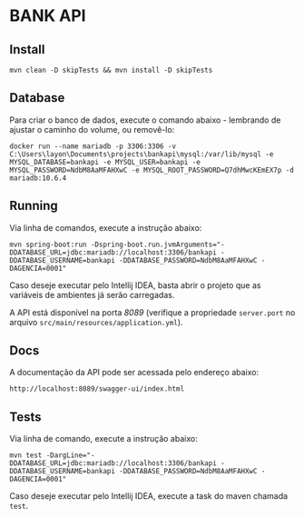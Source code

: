 # BANK API

## Install

`mvn clean -D skipTests && mvn install -D skipTests`

## Database

Para criar o banco de dados, execute o comando abaixo - lembrando de ajustar o caminho do volume, ou removê-lo:

`docker run --name mariadb -p 3306:3306 -v C:\Users\layon\Documents\projects\bankapi\mysql:/var/lib/mysql -e MYSQL_DATABASE=bankapi -e MYSQL_USER=bankapi -e MYSQL_PASSWORD=NdbM8AaMFAHXwC -e MYSQL_ROOT_PASSWORD=Q7dhMwcKEmEX7p -d mariadb:10.6.4`

## Running

Via linha de comandos, execute a instrução abaixo:

`mvn spring-boot:run -Dspring-boot.run.jvmArguments="-DDATABASE_URL=jdbc:mariadb://localhost:3306/bankapi -DDATABASE_USERNAME=bankapi -DDATABASE_PASSWORD=NdbM8AaMFAHXwC -DAGENCIA=0001"`

Caso deseje executar pelo Intellij IDEA, basta abrir o projeto que as variáveis de ambientes já serão carregadas.

A API está disponível na porta *8089* (verifique a propriedade `server.port` no arquivo `src/main/resources/application.yml`).

## Docs

A documentação da API pode ser acessada pelo endereço abaixo:

`http://localhost:8089/swagger-ui/index.html`

## Tests

Via linha de comando, execute a instrução abaixo:

`mvn test -DargLine="-DDATABASE_URL=jdbc:mariadb://localhost:3306/bankapi -DDATABASE_USERNAME=bankapi -DDATABASE_PASSWORD=NdbM8AaMFAHXwC -DAGENCIA=0001"`

Caso deseje executar pelo Intellij IDEA, execute a task do maven chamada `test`.